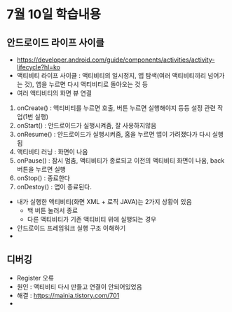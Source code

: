 # 7월 10일 학습내용
## 안드로이드 라이프 사이클
- https://developer.android.com/guide/components/activities/activity-lifecycle?hl=ko
- 액티비티 라이프 사이클 : 액티비티의 일시정지, 앱 탐색(여러 액티비티끼리 넘어가는 것), 앱을 누르면 다시 액티비티로 돌아오는 것 등
- 여러 액티비티의 화면 뷰 연결
1. onCreate() : 액티비티를 누르면 호출, 버튼 누르면 실행해야지 등등 설정 관련 작업(1번 실행)
2. onStart() : 안드로이드가 실행시켜줌, 잘 사용하지않음
3. onResume() : 안드로이드가 실행시켜줌, 홈을 누르면 앱이 가려졌다가 다시 실행됨
4. 액티비티 러닝 : 화면이 나옴
5. onPause() : 잠시 멈춤, 액티비티가 종료되고 이전의 액티비티 화면이 나옴, back 버튼을 누르면 실행
6. onStop() : 종료한다
7. onDestoy() : 앱이 종료된다.

- 내가 실행한 액티비티(화면 XML + 로직 JAVA)는 2가지 상황이 있음
  - 백 버튼 눌러서 종료
  - 다른 액티비티가 기존 액티비티 위에 실행되는 경우
- 안드로이드 프레임워크 실행 구조 이해하기
- 
## 디버깅
- Register 오류
- 원인 : 액티비티 다시 만들고 연결이 안되어있었음
- 해결 : https://mainia.tistory.com/701
- 
